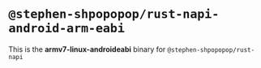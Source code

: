 # `@stephen-shpopopop/rust-napi-android-arm-eabi`

This is the **armv7-linux-androideabi** binary for `@stephen-shpopopop/rust-napi`
